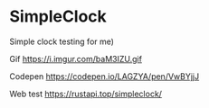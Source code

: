 # SimpleClock
Simple clock testing for me)

Gif https://i.imgur.com/baM3IZU.gif 

Codepen https://codepen.io/LAGZYA/pen/VwBYjjJ


Web test https://rustapi.top/simpleclock/
